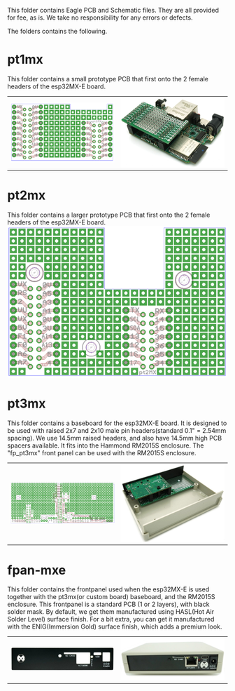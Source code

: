 This folder contains Eagle PCB and Schematic files. They are all provided for fee, as is. We take no responsibility for any errors
or defects.

The folders contains the following.

# pt1mx
This folder contains a small prototype PCB that first onto the 2 female headers of the esp32MX-E board.

| | |
| --- | --- |
| ![Image of pt1mx](pt1mx/pt1mx_pcb_top_w800.png) | ![Image of pt1mx](../images/fordoc/esp32mx-e_with_proto_db_w800.jpg) |


# pt2mx
This folder contains a larger prototype PCB that first onto the 2 female headers of the esp32MX-E board.
![Image of pt2mx](pt2mx/pt2mx_pcb_top_w800.png)

# pt3mx
This folder contains a baseboard for the esp32MX-E board. It is designed to be used with raised 2x7 and 2x10 male
pin headers(standard 0.1" = 2.54mm spacing). We use 14.5mm raised headers, and also have 14.5mm high PCB spacers
available. It fits into the Hammond RM2015S enclosure. The "fp_pt3mx" front panel can be used with the RM2015S
enclosure.

| | |
| --- | --- |
| ![Image of pt3mx](pt3mx/pt3mx_pcb_top_w800.png) | ![Image of pt1mx](../images/fordoc/esp32mx-e_as_db_in_enclosure__open_2_w800.jpg) |

# fpan-mxe
This folder contains the frontpanel used when the esp32MX-E is used together with the pt3mx(or custom board) baseboard, and the RM2015S
enclosure. This frontpanel is a standard PCB (1 or 2 layers), with black solder mask. By default, we get them manufactured using HASL(Hot Air Solder Level) surface finish. For a bit extra, you can get it manufactured with the ENIG(Immersion Gold) surface finish, which adds a premium look.

| | |
| --- | --- |
| ![Image of pt1mx](../images/fordoc/fpan-mxe_w800.jpg) | ![Image of pt1mx](../images/fordoc/esp32mx-e_in_enclosure_w800.jpg) |



